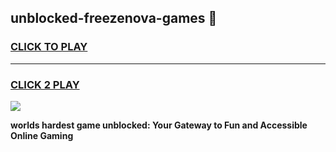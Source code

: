 
## unblocked-freezenova-games 👋
<h3>
<a href="https://premium.freeplayer.one?title=unblocked-freezenova-games&ref=14F">CLICK TO PLAY</a></h3>
<hr>

<h3>
<a href="https://premium.freeplayer.one?title=unblocked-freezenova-games&ref=14F">CLICK 2 PLAY</a>
  
</h3>

<a href="https://premium.freeplayer.one?title=unblocked-freezenova-games&ref=12F/"><img src="https://clearcache.store/games.png"></a>


**worlds hardest game unblocked: Your Gateway to Fun and Accessible Online Gaming**
